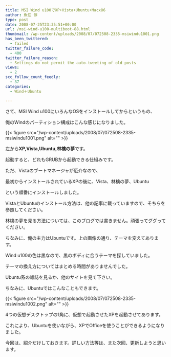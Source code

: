 ```yaml
---
title: MSI Wind u100でXP+Vista+Ubuntu+Macx86
author: 魚住 惇
type: post
date: 2008-07-25T23:35:51+00:00
url: /msi-wind-u100-multiboot-88.html
thumbnail: /wp-content/uploads/2008/07/072508-2335-msiwindu1001.png
has_been_twittered:
  - failed
twitter_failure_code:
  - 400
twitter_failure_reason:
  - Settings do not permit the auto-tweeting of old posts
views:
  - 2
scc_follow_count_feedly:
  - 37
categories:
  - Wind＋Ubuntu

---
```

さて、MSI Wind u100にいろんなOSをインストールしてからというもの、

俺のWindのパーティション構成はこんな感じになりました。

<!--more-->

{{< figure src="/wp-content/uploads/2008/07/072508-2335-msiwindu1001.png" alt="" >}} 

左から**XP,Vista,Ubuntu,林檎の夢**です。

起動すると、どれもGRUBから起動できる仕組みです。

ただ、Vistaのブートマネージャが厄介なので、

最初からインストールされているXPの後に、Vista、林檎の夢、Ubuntu

という順番にインストールしました。

VistaとUbuntuのインストール方法は、他の記事に載っていますので、そちらを参照してください。

林檎の夢を見る方法については、このブログでは書きません。頑張ってググってください。

ちなみに、俺の主力はUbuntuです。上の画像の通り、テーマを変えてあります。

Wind u100の色は黒なので、黒のボディに合うテーマを探していました。

テーマの換え方についてはまとめる時間がありませんでした。

Ubuntu系の雑誌を見るか、他のサイトを見て下さい。

ちなみに、Ubuntuではこんなこともできます。

{{< figure src="/wp-content/uploads/2008/07/072508-2335-msiwindu1002.png" alt="" >}} 

4つの仮想デスクトップの1角に、仮想で起動させたXPを起動させてあります。

これにより、Ubuntuを使いながら、XPでOfficeを使うことができるようになりました。

今回は、紹介だけしておきます。詳しい方法等は、また次回、更新しようと思います。